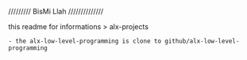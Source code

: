 ///////// BisMi Llah //////////////

this readme for informations > alx-projects

	- the alx-low-level-programming is clone to github/alx-low-level-programming
